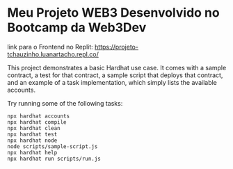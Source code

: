 # Meu Projeto WEB3 Desenvolvido no Bootcamp da Web3Dev

link para o Frontend no Replit: https://projeto-tchauzinho.luanartacho.repl.co/


This project demonstrates a basic Hardhat use case. It comes with a sample contract, a test for that contract, a sample script that deploys that contract, and an example of a task implementation, which simply lists the available accounts.

Try running some of the following tasks:

```shell
npx hardhat accounts
npx hardhat compile
npx hardhat clean
npx hardhat test
npx hardhat node
node scripts/sample-script.js
npx hardhat help
npx hardhat run scripts/run.js
```
